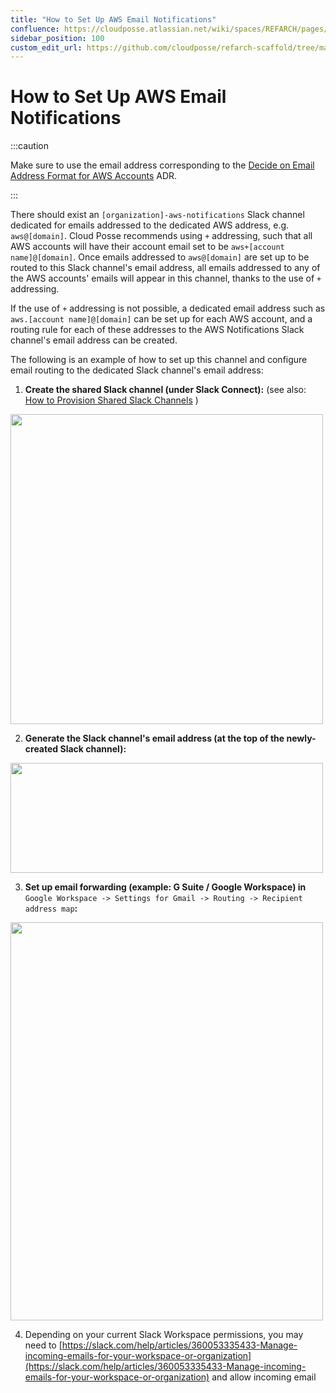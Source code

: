 ```yaml
---
title: "How to Set Up AWS Email Notifications"
confluence: https://cloudposse.atlassian.net/wiki/spaces/REFARCH/pages/1176371445/How+to+Set+Up+AWS+Email+Notifications
sidebar_position: 100
custom_edit_url: https://github.com/cloudposse/refarch-scaffold/tree/main/docs/docs/setup/cold-start/how-to-set-up-aws-email-notifications.md
---
```


# How to Set Up AWS Email Notifications

:::caution

Make sure to use the email address corresponding to the [Decide on Email Address Format for AWS Accounts](/reference-architecture/fundamentals/design-decisions/cold-start/decide-on-email-address-format-for-aws-accounts)
ADR.

:::

There should exist an `[organization]-aws-notifications` Slack channel dedicated for emails addressed to the dedicated
AWS address, e.g. `aws@[domain]`. Cloud Posse recommends using `+` addressing, such that all AWS accounts will have
their account email set to be `aws+[account name]@[domain]`. Once emails addressed to `aws@[domain]` are set up to be
routed to this Slack channel's email address, all emails addressed to any of the AWS accounts' emails will appear in
this channel, thanks to the use of `+` addressing.

If the use of `+` addressing is not possible, a dedicated email address such as `aws.[account name]@[domain]` can be set
up for each AWS account, and a routing rule for each of these addresses to the AWS Notifications Slack channel's email
address can be created.

The following is an example of how to set up this channel and configure email routing to the dedicated Slack channel's
email address:

1. **Create the shared Slack channel (under Slack Connect):** (see also:
   [How to Provision Shared Slack Channels](/reference-architecture/how-to-guides/integrations/how-to-provision-shared-slack-channels)
   )

<img src="/assets/refarch/image-20211016-221505.png" height="496" width="500" /><br/>

2. **Generate the Slack channel's email address (at the top of the newly-created Slack channel):**

<img src="/assets/refarch/image-20211016-221515.png" height="176" width="500" /><br/>

3. **Set up email forwarding (example: G Suite / Google Workspace) in**
   `Google Workspace -> Settings for Gmail -> Routing -> Recipient address map`**:**

<img src="/assets/refarch/image-20211016-221527.png" height="637" width="500" /><br/>

4. Depending on your current Slack Workspace permissions, you may need to
   [https://slack.com/help/articles/360053335433-Manage-incoming-emails-for-your-workspace-or-organization](https://slack.com/help/articles/360053335433-Manage-incoming-emails-for-your-workspace-or-organization)
   and allow incoming email
